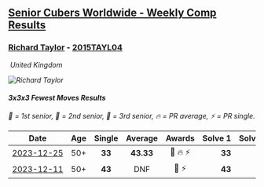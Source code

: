 <style>table {white-space: nowrap;}</style>
<link rel="stylesheet" type="text/css" href="/scw-comp/css/flags.css" />

## [Senior Cubers Worldwide - Weekly Comp Results](/scw-comp/results/)
### [Richard Taylor](README.md) - [2015TAYL04](https://www.worldcubeassociation.org/persons/2015TAYL04?event=333fm)

<i class="flag flag-GB" />&nbsp;United Kingdom

![Richard Taylor](1506360596.JPG)

#### 3x3x3 Fewest Moves Results

<span style="white-space: nowrap;">🥇 = 1st senior</span>, <span style="white-space: nowrap;">🥈 = 2nd senior</span>, <span style="white-space: nowrap;">🥉 = 3rd senior</span>, <span style="white-space: nowrap;">🔥 = PR average</span>, <span style="white-space: nowrap;">⚡ = PR single</span>.

| Date | Age | Single | Average | Awards | Solve 1 | Solve 2 | Solve 3 | Solution |
| :--: | :--: | :--: | :--: | :--: | --: | --: | --: | :-- |
| [2023-12-25](../../results/2023-12-25/333fm.md) | 50+ | **33** | **43.33** | 🥈 🔥 ⚡ | **33** | 48 | 49 | [Desktop](https://www.facebook.com/events/386360253828261/permalink/391227136674906) / [Mobile](https://m.facebook.com/events/386360253828261?view=permalink&id=391227136674906) |
| [2023-12-11](../../results/2023-12-11/333fm.md) | 50+ | **43** | DNF | 🥈 ⚡ | **43** | 49 | DNF | [Desktop](https://www.facebook.com/events/258221760599764/permalink/262928976795709) / [Mobile](https://m.facebook.com/events/258221760599764?view=permalink&id=262928976795709) |


<!-- Global site tag (gtag.js) - Google Analytics -->
<script async src="https://www.googletagmanager.com/gtag/js?id=UA-86348435-3"></script>
<script>window.dataLayer = window.dataLayer || []; function gtag() {dataLayer.push(arguments);} gtag('js', new Date()); gtag('config', 'UA-86348435-3');</script>
